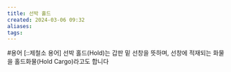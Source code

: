 ```yaml
---
title: 선박 홀드
created: 2024-03-06 09:32
aliases: 
tags:
---
```

#용어
[::제철소 용어]
선박 홀드(Hold)는 갑판 밑 선창을 뜻하며, 
선창에 적재되는 화물을 홀드화물(Hold Cargo)라고도 합니다